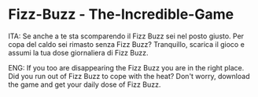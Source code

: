 # Fizz-Buzz - The-Incredible-Game
ITA: Se anche a te sta scomparendo il Fizz Buzz sei nel posto giusto.
     Per copa del caldo sei rimasto senza Fizz Buzz? Tranquillo, scarica il gioco e assumi la tua dose giornaliera di Fizz Buzz.
     
ENG: If you too are disappearing the Fizz Buzz you are in the right place.
     Did you run out of Fizz Buzz to cope with the heat? Don't worry, download the game and get your daily dose of Fizz Buzz.

